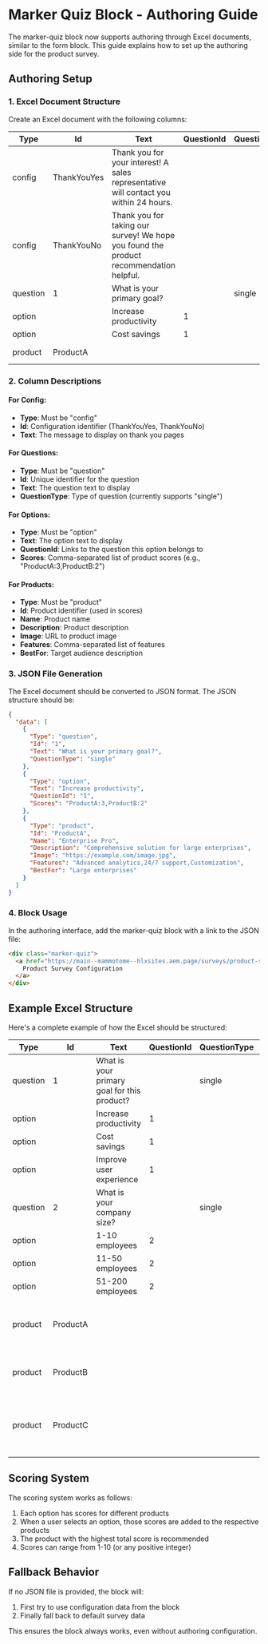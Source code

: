 # Marker Quiz Block - Authoring Guide

The marker-quiz block now supports authoring through Excel documents, similar to the form block. This guide explains how to set up the authoring side for the product survey.

## Authoring Setup

### 1. Excel Document Structure

Create an Excel document with the following columns:

| Type | Id | Text | QuestionId | QuestionType | Scores | Name | Description | Image | Features | BestFor |
|------|----|------|------------|--------------|--------|------|-------------|-------|----------|---------|
| config | ThankYouYes | Thank you for your interest! A sales representative will contact you within 24 hours. | | | | | | | | |
| config | ThankYouNo | Thank you for taking our survey! We hope you found the product recommendation helpful. | | | | | | | | |
| question | 1 | What is your primary goal? | | single | | | | | | |
| option | | Increase productivity | 1 | | ProductA:3,ProductB:2 | | | | | | |
| option | | Cost savings | 1 | | ProductA:1,ProductB:3 | | | | | | |
| product | ProductA | | | | | Enterprise Pro | Comprehensive solution | https://example.com/image.jpg | Feature1,Feature2 | Large enterprises |

### 2. Column Descriptions

#### For Config:
- **Type**: Must be "config"
- **Id**: Configuration identifier (ThankYouYes, ThankYouNo)
- **Text**: The message to display on thank you pages

#### For Questions:
- **Type**: Must be "question"
- **Id**: Unique identifier for the question
- **Text**: The question text to display
- **QuestionType**: Type of question (currently supports "single")

#### For Options:
- **Type**: Must be "option"
- **Text**: The option text to display
- **QuestionId**: Links to the question this option belongs to
- **Scores**: Comma-separated list of product scores (e.g., "ProductA:3,ProductB:2")

#### For Products:
- **Type**: Must be "product"
- **Id**: Product identifier (used in scores)
- **Name**: Product name
- **Description**: Product description
- **Image**: URL to product image
- **Features**: Comma-separated list of features
- **BestFor**: Target audience description

### 3. JSON File Generation

The Excel document should be converted to JSON format. The JSON structure should be:

```json
{
  "data": [
    {
      "Type": "question",
      "Id": "1",
      "Text": "What is your primary goal?",
      "QuestionType": "single"
    },
    {
      "Type": "option",
      "Text": "Increase productivity",
      "QuestionId": "1",
      "Scores": "ProductA:3,ProductB:2"
    },
    {
      "Type": "product",
      "Id": "ProductA",
      "Name": "Enterprise Pro",
      "Description": "Comprehensive solution for large enterprises",
      "Image": "https://example.com/image.jpg",
      "Features": "Advanced analytics,24/7 support,Customization",
      "BestFor": "Large enterprises"
    }
  ]
}
```

### 4. Block Usage

In the authoring interface, add the marker-quiz block with a link to the JSON file:

```html
<div class="marker-quiz">
  <a href="https://main--mammotome--hlxsites.aem.page/surveys/product-survey.json">
    Product Survey Configuration
  </a>
</div>
```

## Example Excel Structure

Here's a complete example of how the Excel should be structured:

| Type | Id | Text | QuestionId | QuestionType | Scores | Name | Description | Image | Features | BestFor |
|------|----|------|------------|--------------|--------|------|-------------|-------|----------|---------|
| question | 1 | What is your primary goal for this product? | | single | | | | | | |
| option | | Increase productivity | 1 | | ProductA:3,ProductB:2,ProductC:1 | | | | | | |
| option | | Cost savings | 1 | | ProductA:1,ProductB:3,ProductC:2 | | | | | | |
| option | | Improve user experience | 1 | | ProductA:2,ProductB:1,ProductC:3 | | | | | | |
| question | 2 | What is your company size? | | single | | | | | | |
| option | | 1-10 employees | 2 | | ProductA:1,ProductB:3,ProductC:2 | | | | | | |
| option | | 11-50 employees | 2 | | ProductA:2,ProductB:2,ProductC:3 | | | | | | |
| option | | 51-200 employees | 2 | | ProductA:3,ProductB:2,ProductC:2 | | | | | | |
| product | ProductA | | | | | Enterprise Pro | Our most comprehensive solution for large enterprises | https://images.unsplash.com/photo-1551288049-bebda4e38f71?w=400&h=300&fit=crop | Advanced analytics,24/7 support,Highly customizable,On-premises deployment,Enterprise-grade security | Large enterprises with complex needs |
| product | ProductB | | | | | Business Starter | Perfect for small to medium businesses | https://images.unsplash.com/photo-1460925895917-afdab827c52f?w=400&h=300&fit=crop | Quick setup,Affordable pricing,Cloud-hosted solution,Basic reporting,Email support | Small to medium businesses |
| product | ProductC | | | | | Professional Plus | Ideal for growing companies | https://images.unsplash.com/photo-1551434678-e076c223a692?w=400&h=300&fit=crop | Moderate customization,Business hours support,Hybrid deployment,Comprehensive reporting,Mobile web access | Growing companies |

## Scoring System

The scoring system works as follows:

1. Each option has scores for different products
2. When a user selects an option, those scores are added to the respective products
3. The product with the highest total score is recommended
4. Scores can range from 1-10 (or any positive integer)

## Fallback Behavior

If no JSON file is provided, the block will:
1. First try to use configuration data from the block
2. Finally fall back to default survey data

This ensures the block always works, even without authoring configuration.
